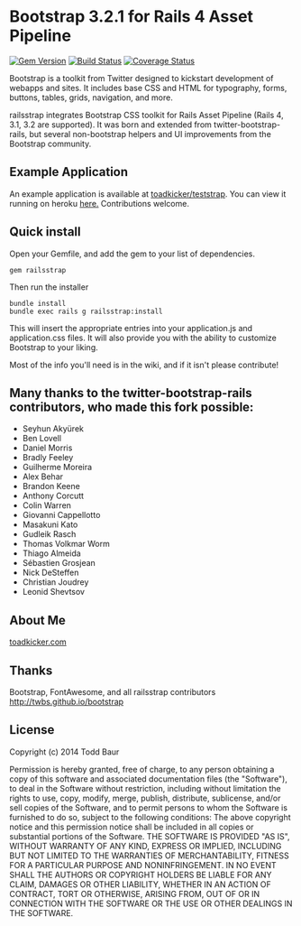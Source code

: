 # Bootstrap 3.2.1 for Rails 4 Asset Pipeline

[![Gem Version](https://badge.fury.io/rb/railsstrap.svg)](http://badge.fury.io/rb/railsstrap)
[![Build Status](https://travis-ci.org/toadkicker/railsstrap.svg?branch=v3.2.0.1)](https://travis-ci.org/toadkicker/railsstrap)
[![Coverage Status](https://img.shields.io/coveralls/toadkicker/railsstrap.svg)](https://coveralls.io/r/toadkicker/railsstrap?branch=develop)

Bootstrap is a toolkit from Twitter designed to kickstart development of webapps and sites. It includes base CSS and HTML for typography, forms, buttons, tables, grids, navigation, and more.

railsstrap integrates Bootstrap CSS toolkit for Rails Asset Pipeline (Rails 4, 3.1, 3.2 are supported). It was born and extended from twitter-bootstrap-rails, but several non-bootstrap helpers and UI improvements from the Bootstrap community.

## Example Application
An example application is available at [toadkicker/teststrap](https://github.com/toadkicker/teststrap). You can view it running on heroku [here.](http://teststrap.herokuapp.com/) Contributions welcome.

## Quick install
Open your Gemfile, and add the gem to your list of dependencies.

```gem railsstrap```

Then run the installer

```
bundle install
bundle exec rails g railsstrap:install
```

This will insert the appropriate entries into your application.js and application.css files. It will also provide you with the ability to customize Bootstrap to your liking.

Most of the info you'll need is in the wiki, and if it isn't please contribute!

## Many thanks to the twitter-bootstrap-rails contributors, who made this fork possible:
<ul>
  <li>Seyhun Akyürek</li>
  <li>Ben Lovell</li>
  <li>Daniel Morris</li>
  <li>Bradly Feeley</li>
  <li>Guilherme Moreira</li>
  <li>Alex Behar</li>
  <li>Brandon Keene</li>
  <li>Anthony Corcutt</li>
  <li>Colin Warren</li>
  <li>Giovanni Cappellotto</li>
  <li>Masakuni Kato</li>
  <li>Gudleik Rasch</li>
  <li>Thomas Volkmar Worm</li>
  <li>Thiago Almeida</li>
  <li>Sébastien Grosjean</li>
  <li>Nick DeSteffen</li>
  <li>Christian Joudrey</li>
  <li>Leonid Shevtsov</li>
</ul>

## About Me
[toadkicker.com](http://toadkicker.com)


## Thanks
Bootstrap, FontAwesome, and all railsstrap contributors
http://twbs.github.io/bootstrap


## License
Copyright (c) 2014 Todd Baur

Permission is hereby granted, free of charge, to any person obtaining a copy of this software and associated documentation files (the "Software"), to deal in the Software without restriction, including without limitation the rights to use, copy, modify, merge, publish, distribute, sublicense, and/or sell copies of the Software, and to permit persons to whom the Software is furnished to do so, subject to the following conditions:
The above copyright notice and this permission notice shall be included in all copies or substantial portions of the Software.
THE SOFTWARE IS PROVIDED "AS IS", WITHOUT WARRANTY OF ANY KIND, EXPRESS OR IMPLIED, INCLUDING BUT NOT LIMITED TO THE WARRANTIES OF MERCHANTABILITY, FITNESS FOR A PARTICULAR PURPOSE AND NONINFRINGEMENT. IN NO EVENT SHALL THE AUTHORS OR COPYRIGHT HOLDERS BE LIABLE FOR ANY CLAIM, DAMAGES OR OTHER LIABILITY, WHETHER IN AN ACTION OF CONTRACT, TORT OR OTHERWISE, ARISING FROM, OUT OF OR IN CONNECTION WITH THE SOFTWARE OR THE USE OR OTHER DEALINGS IN THE SOFTWARE.

